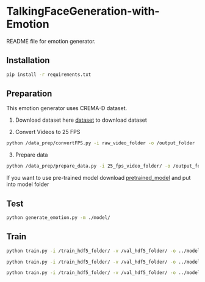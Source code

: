 # TalkingFaceGeneration-with-Emotion
README file for emotion generator.

## Installation
```bash
pip install -r requirements.txt
```

## Preparation
This emotion generator uses CREMA-D dataset.

1. Download dataset here [dataset](https://github.com/CheyneyComputerScience/CREMA-D) to download dataset

2. Convert Videos to 25 FPS
```bash
python /data_prep/convertFPS.py -i raw_video_folder -o /output_folder
```

3. Prepare data
```bash
python /data_prep/prepare_data.py -i 25_fps_video_folder/ -o /output_folder --mode 1 --nw 1
```


If you want to use pre-trained model download [pretrained_model](https://drive.google.com/drive/folders/10lDoeIq_68FRFvQEXD4LFjU_JhK1q2Xi?usp=sharing) and put into model folder

## Test

```bash
python generate_emotion.py -m ./model/
```

## Train

```bash
python train.py -i /train_hdf5_folder/ -v /val_hdf5_folder/ -o ../models/mde/ --pre_train 1 --disc_emo 1 --lr_emo 1e-4
```

```bash
python train.py -i /train_hdf5_folder/ -v /val_hdf5_folder/ -o ../models/pre_gen/ --lr_g 1e-4
```

```bash
python train.py -i /train_hdf5_folder/ -v /val_hdf5_folder/ -o ../models/tface_emo/ -m ../models/pre_gen/ -mde ../models/mde/ --disc_frame 0.01 --disc_emo 0.001
```

